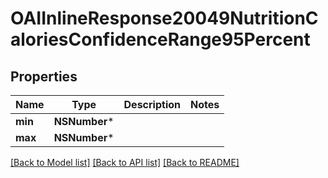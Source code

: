 # OAIInlineResponse20049NutritionCaloriesConfidenceRange95Percent

## Properties
Name | Type | Description | Notes
------------ | ------------- | ------------- | -------------
**min** | **NSNumber*** |  | 
**max** | **NSNumber*** |  | 

[[Back to Model list]](../README.md#documentation-for-models) [[Back to API list]](../README.md#documentation-for-api-endpoints) [[Back to README]](../README.md)



